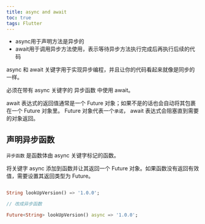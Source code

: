 ```yaml
---
title: async and await
toc: true
tags: Flutter
---
```


- async用于声明方法是异步的
- await用于调用异步方法使用，表示等待异步方法执行完成后再执行后续的代码


async 和 await 关键字用于实现异步编程，并且让你的代码看起来就像是同步的一样。


必须在带有 async 关键字的 异步函数 中使用 await。

await 表达式的返回值通常是一个 Future 对象；如果不是的话也会自动将其包裹在一个 Future 对象里。 Future 对象代表一个`承诺`， await 表达式会阻塞直到需要的对象返回。


## 声明异步函数

`异步函数` 是函数体由 async 关键字标记的函数。

将关键字 async 添加到函数并让其返回一个 Future 对象。如果函数没有返回有效值，需要设置其返回类型为 Future<void>。

```dart

String lookUpVersion() => '1.0.0';

// 改成异步函数

Future<String> lookUpVersion() async => '1.0.0';
```
